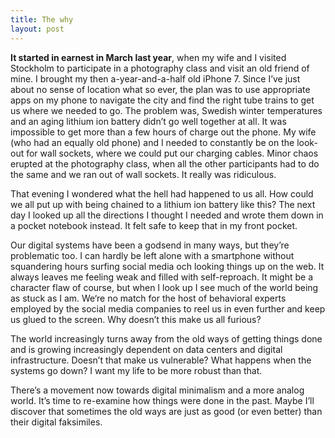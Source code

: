 ```yaml
---
title: The why
layout: post
---
```


**It started in earnest in March last year**, when my wife and I visited Stockholm to participate in a photography class and visit an old friend of mine. I brought my then a-year-and-a-half old iPhone 7. Since I’ve just about no sense of location what so ever, the plan was to use appropriate apps on my phone to navigate the city and find the right tube trains to get us where we needed to go. The problem was, Swedish winter temperatures and an aging lithium ion battery didn’t go well together at all. It was impossible to get more than a few hours of charge out the phone. My wife (who had an equally old phone) and I needed to constantly be on the look-out for wall sockets, where we could put our charging cables. Minor chaos erupted at the photography class, when all the other participants had to do the same and we ran out of wall sockets. It really was ridiculous.

That evening I wondered what the hell had happened to us all. How could we all put up with being chained to a lithium ion battery like this? The next day I looked up all the directions I thought I needed and wrote them down in a pocket notebook instead. It felt safe to keep that in my front pocket.

Our digital systems have been a godsend in many ways, but they’re problematic too. I can hardly be left alone with a smartphone without squandering hours surfing social media och looking things up on the web. It always leaves me feeling weak and filled with self-reproach. It might be a character flaw of course, but when I look up I see much of the world being as stuck as I am. We‘re no match for the host of behavioral experts employed by the social media companies to reel us in even further and keep us glued to the screen. Why doesn’t this make us all furious?

The world increasingly turns away from the old ways of getting things done and is growing increasingly dependent on data centers and digital infrastructure. Doesn’t that make us vulnerable? What happens when the systems go down? I want my life to be more robust than that.

There’s a movement now towards digital minimalism and a more analog world. It’s time to re-examine how things were done in the past. Maybe I’ll discover that sometimes the old ways are just as good (or even better) than their digital faksimiles.